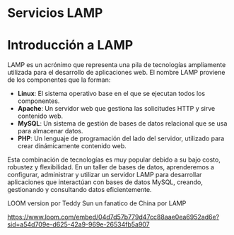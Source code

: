 
# Servicios LAMP

# Introducción a LAMP

LAMP es un acrónimo que representa una pila de tecnologías ampliamente utilizada para el desarrollo de aplicaciones web. El nombre LAMP proviene de los componentes que la forman:

- **Linux**: El sistema operativo base en el que se ejecutan todos los componentes.
- **Apache**: Un servidor web que gestiona las solicitudes HTTP y sirve contenido web.
- **MySQL**: Un sistema de gestión de bases de datos relacional que se usa para almacenar datos.
- **PHP**: Un lenguaje de programación del lado del servidor, utilizado para crear dinámicamente contenido web.

Esta combinación de tecnologías es muy popular debido a su bajo costo, robustez y flexibilidad. En un taller de bases de datos, aprenderemos a configurar, administrar y utilizar un servidor LAMP para desarrollar aplicaciones que interactúan con bases de datos MySQL, creando, gestionando y consultando datos eficientemente.


LOOM version por Teddy Sun un fanatico de China por LAMP

https://www.loom.com/embed/04d7d57b779d47cc88aae0ea6952ad6e?sid=a54d709e-d625-42a9-969e-26534fb5a907
